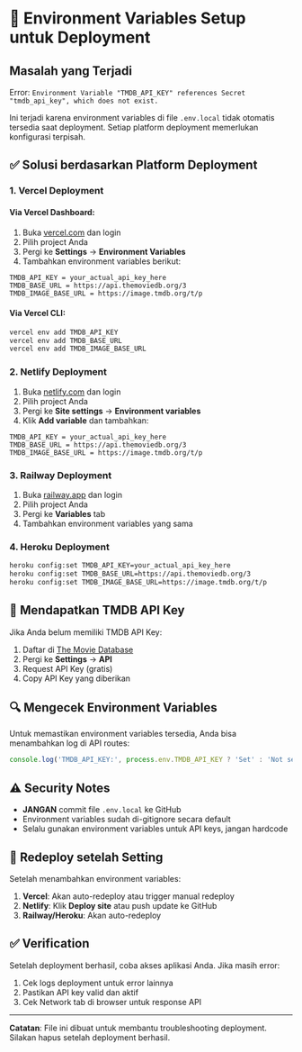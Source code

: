 # 🚀 Environment Variables Setup untuk Deployment

## Masalah yang Terjadi
Error: `Environment Variable "TMDB_API_KEY" references Secret "tmdb_api_key", which does not exist.`

Ini terjadi karena environment variables di file `.env.local` tidak otomatis tersedia saat deployment. Setiap platform deployment memerlukan konfigurasi terpisah.

## ✅ Solusi berdasarkan Platform Deployment

### 1. **Vercel Deployment**

#### Via Vercel Dashboard:
1. Buka [vercel.com](https://vercel.com) dan login
2. Pilih project Anda
3. Pergi ke **Settings** → **Environment Variables**
4. Tambahkan environment variables berikut:

```
TMDB_API_KEY = your_actual_api_key_here
TMDB_BASE_URL = https://api.themoviedb.org/3
TMDB_IMAGE_BASE_URL = https://image.tmdb.org/t/p
```

#### Via Vercel CLI:
```bash
vercel env add TMDB_API_KEY
vercel env add TMDB_BASE_URL
vercel env add TMDB_IMAGE_BASE_URL
```

### 2. **Netlify Deployment**

1. Buka [netlify.com](https://netlify.com) dan login
2. Pilih project Anda
3. Pergi ke **Site settings** → **Environment variables**
4. Klik **Add variable** dan tambahkan:

```
TMDB_API_KEY = your_actual_api_key_here
TMDB_BASE_URL = https://api.themoviedb.org/3
TMDB_IMAGE_BASE_URL = https://image.tmdb.org/t/p
```

### 3. **Railway Deployment**

1. Buka [railway.app](https://railway.app) dan login
2. Pilih project Anda
3. Pergi ke **Variables** tab
4. Tambahkan environment variables yang sama

### 4. **Heroku Deployment**

```bash
heroku config:set TMDB_API_KEY=your_actual_api_key_here
heroku config:set TMDB_BASE_URL=https://api.themoviedb.org/3
heroku config:set TMDB_IMAGE_BASE_URL=https://image.tmdb.org/t/p
```

## 🔑 Mendapatkan TMDB API Key

Jika Anda belum memiliki TMDB API Key:

1. Daftar di [The Movie Database](https://www.themoviedb.org/)
2. Pergi ke **Settings** → **API**
3. Request API Key (gratis)
4. Copy API Key yang diberikan

## 🔍 Mengecek Environment Variables

Untuk memastikan environment variables tersedia, Anda bisa menambahkan log di API routes:

```javascript
console.log('TMDB_API_KEY:', process.env.TMDB_API_KEY ? 'Set' : 'Not set');
```

## ⚠️ Security Notes

- **JANGAN** commit file `.env.local` ke GitHub
- Environment variables sudah di-gitignore secara default
- Selalu gunakan environment variables untuk API keys, jangan hardcode

## 🚀 Redeploy setelah Setting

Setelah menambahkan environment variables:

1. **Vercel**: Akan auto-redeploy atau trigger manual redeploy
2. **Netlify**: Klik **Deploy site** atau push update ke GitHub
3. **Railway/Heroku**: Akan auto-redeploy

## ✅ Verification

Setelah deployment berhasil, coba akses aplikasi Anda. Jika masih error:

1. Cek logs deployment untuk error lainnya
2. Pastikan API key valid dan aktif
3. Cek Network tab di browser untuk response API

---

**Catatan**: File ini dibuat untuk membantu troubleshooting deployment. Silakan hapus setelah deployment berhasil.
